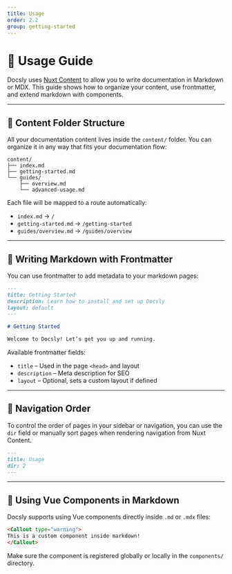 ```yaml
---
title: Usage
order: 2.2
group: getting-started
---
```


# 🧾 Usage Guide

Docsly uses [Nuxt Content](https://content.nuxt.com/) to allow you to write documentation in Markdown or MDX. This guide shows how to organize your content, use frontmatter, and extend markdown with components.

---

## 📂 Content Folder Structure

All your documentation content lives inside the `content/` folder.
You can organize it in any way that fits your documentation flow:

```
content/
├── index.md
├── getting-started.md
└── guides/
    ├── overview.md
    └── advanced-usage.md
```

Each file will be mapped to a route automatically:

* `index.md` → `/`
* `getting-started.md` → `/getting-started`
* `guides/overview.md` → `/guides/overview`

---

## 📝 Writing Markdown with Frontmatter

You can use frontmatter to add metadata to your markdown pages:

```md
---
title: Getting Started
description: Learn how to install and set up Docsly
layout: default
---

# Getting Started

Welcome to Docsly! Let’s get you up and running.
```

Available frontmatter fields:

* `title` – Used in the page `<head>` and layout
* `description` – Meta description for SEO
* `layout` – Optional, sets a custom layout if defined

---

## 🔁 Navigation Order

To control the order of pages in your sidebar or navigation, you can use the `dir` field or manually sort pages when rendering navigation from Nuxt Content.

```md
---
title: Usage
dir: 2
---
```

---

## 🧩 Using Vue Components in Markdown

Docsly supports using Vue components directly inside `.md` or `.mdx` files:

```md
<Callout type="warning">
This is a custom component inside markdown!
</Callout>
```

Make sure the component is registered globally or locally in the `components/` directory.
